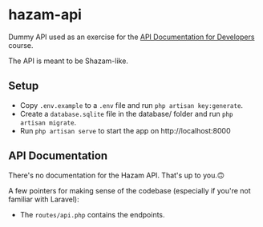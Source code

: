 # hazam-api
Dummy API used as an exercise for the [API Documentation for Developers](https://apidocsfordevs.com) course.

The API is meant to be Shazam-like.

## Setup
- Copy `.env.example` to a `.env` file and run `php artisan key:generate`.
- Create a `database.sqlite` file in the database/ folder and run `php artisan migrate`.
- Run `php artisan serve` to start the app on http://localhost:8000

## API Documentation
There's no documentation for the Hazam API. That's up to you.🙃

A few pointers for making sense of the codebase (especially if you're not familiar with Laravel):
- The `routes/api.php` contains the endpoints.